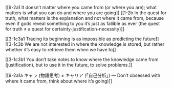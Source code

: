 [[9-2a1 It doesn’t matter where you came from (or where you are); what matters is what you can do and where you are going]]
[[1-2b In the quest for truth, what matters is the explanation and not where it came from, because even if gods reveal something to you it’s just as fallible as ever (the quest for truth ≠ a quest for certainty-justification-necessity)]]

[[3-1c3a1 Tracing its beginning is as impossible as predicting the future]]
[[3-1c3b We are not interested in where the knowledge is stored, but rather whether it’s easy to retrieve them when we have to]]

[[3-1c3b1 You don’t take notes to know where the knowledge came from (justification), but to use it in the future, to solve problems.]]

[[9-2a1a キャラ (物語思考) ≠ キャリア (「自己分析」) — Don’t obsessed with where it came from, think about where it’s going)]]